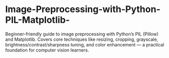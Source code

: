# Image-Preprocessing-with-Python-PIL-Matplotlib-
Beginner-friendly guide to image preprocessing with Python’s PIL (Pillow) and Matplotlib. Covers core techniques like resizing, cropping, grayscale, brightness/contrast/sharpness tuning, and color enhancement — a practical foundation for computer vision learners.
